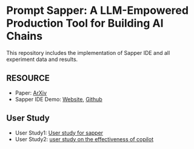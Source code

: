 # Prompt Sapper: A LLM-Empowered Production Tool for Building AI Chains

[//]: # (<hr>)
This repository includes the implementation of Sapper IDE and all experiment data and results.

[//]: # (<hr>)
## RESOURCE
* Paper: [ArXiv](https://browse.arxiv.org/pdf/2306.12028.pdf)
* Sapper IDE Demo: [Website](https://www.promptsapper.tech/sapperpro/workspace), [Github](https://github.com/YuCheng1106/PromptSapper/tree/main/sapperIDE)

## User Study
* User Study1: [User study for sapper](https://github.com/YuCheng1106/PromptSapper/tree/main/user%20study1)
* User Study2: [user study on the effectiveness of copilot](https://github.com/YuCheng1106/PromptSapper/tree/main/user%20study2)
